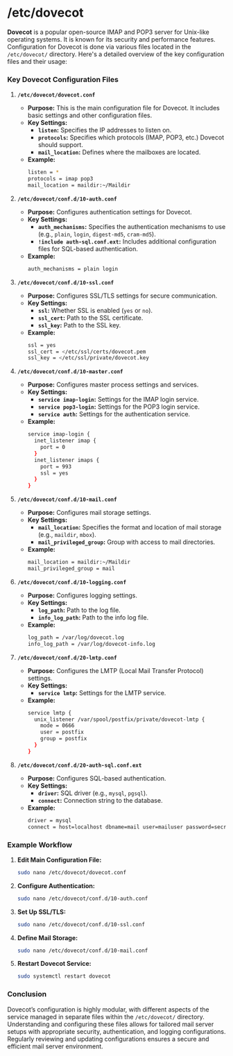 # /etc/dovecot

**Dovecot** is a popular open-source IMAP and POP3 server for Unix-like operating systems. It is known for its security and performance features. Configuration for Dovecot is done via various files located in the `/etc/dovecot/` directory. Here's a detailed overview of the key configuration files and their usage:

### Key Dovecot Configuration Files

1. **`/etc/dovecot/dovecot.conf`**
   - **Purpose:** This is the main configuration file for Dovecot. It includes basic settings and other configuration files.
   - **Key Settings:**
     - **`listen`:** Specifies the IP addresses to listen on.
     - **`protocols`:** Specifies which protocols (IMAP, POP3, etc.) Dovecot should support.
     - **`mail_location`:** Defines where the mailboxes are located.
   - **Example:**
     ```sh
     listen = *
     protocols = imap pop3
     mail_location = maildir:~/Maildir
     ```

2. **`/etc/dovecot/conf.d/10-auth.conf`**
   - **Purpose:** Configures authentication settings for Dovecot.
   - **Key Settings:**
     - **`auth_mechanisms`:** Specifies the authentication mechanisms to use (e.g., `plain`, `login`, `digest-md5`, `cram-md5`).
     - **`!include auth-sql.conf.ext`:** Includes additional configuration files for SQL-based authentication.
   - **Example:**
     ```sh
     auth_mechanisms = plain login
     ```

3. **`/etc/dovecot/conf.d/10-ssl.conf`**
   - **Purpose:** Configures SSL/TLS settings for secure communication.
   - **Key Settings:**
     - **`ssl`:** Whether SSL is enabled (`yes` or `no`).
     - **`ssl_cert`:** Path to the SSL certificate.
     - **`ssl_key`:** Path to the SSL key.
   - **Example:**
     ```sh
     ssl = yes
     ssl_cert = </etc/ssl/certs/dovecot.pem
     ssl_key = </etc/ssl/private/dovecot.key
     ```

4. **`/etc/dovecot/conf.d/10-master.conf`**
   - **Purpose:** Configures master process settings and services.
   - **Key Settings:**
     - **`service imap-login`:** Settings for the IMAP login service.
     - **`service pop3-login`:** Settings for the POP3 login service.
     - **`service auth`:** Settings for the authentication service.
   - **Example:**
     ```sh
     service imap-login {
       inet_listener imap {
         port = 0
       }
       inet_listener imaps {
         port = 993
         ssl = yes
       }
     }
     ```

5. **`/etc/dovecot/conf.d/10-mail.conf`**
   - **Purpose:** Configures mail storage settings.
   - **Key Settings:**
     - **`mail_location`:** Specifies the format and location of mail storage (e.g., `maildir`, `mbox`).
     - **`mail_privileged_group`:** Group with access to mail directories.
   - **Example:**
     ```sh
     mail_location = maildir:~/Maildir
     mail_privileged_group = mail
     ```

6. **`/etc/dovecot/conf.d/10-logging.conf`**
   - **Purpose:** Configures logging settings.
   - **Key Settings:**
     - **`log_path`:** Path to the log file.
     - **`info_log_path`:** Path to the info log file.
   - **Example:**
     ```sh
     log_path = /var/log/dovecot.log
     info_log_path = /var/log/dovecot-info.log
     ```

7. **`/etc/dovecot/conf.d/20-lmtp.conf`**
   - **Purpose:** Configures the LMTP (Local Mail Transfer Protocol) settings.
   - **Key Settings:**
     - **`service lmtp`:** Settings for the LMTP service.
   - **Example:**
     ```sh
     service lmtp {
       unix_listener /var/spool/postfix/private/dovecot-lmtp {
         mode = 0666
         user = postfix
         group = postfix
       }
     }
     ```

8. **`/etc/dovecot/conf.d/20-auth-sql.conf.ext`**
   - **Purpose:** Configures SQL-based authentication.
   - **Key Settings:**
     - **`driver`:** SQL driver (e.g., `mysql`, `pgsql`).
     - **`connect`:** Connection string to the database.
   - **Example:**
     ```sh
     driver = mysql
     connect = host=localhost dbname=mail user=mailuser password=secret
     ```

### Example Workflow

1. **Edit Main Configuration File:**
   ```sh
   sudo nano /etc/dovecot/dovecot.conf
   ```

2. **Configure Authentication:**
   ```sh
   sudo nano /etc/dovecot/conf.d/10-auth.conf
   ```

3. **Set Up SSL/TLS:**
   ```sh
   sudo nano /etc/dovecot/conf.d/10-ssl.conf
   ```

4. **Define Mail Storage:**
   ```sh
   sudo nano /etc/dovecot/conf.d/10-mail.conf
   ```

5. **Restart Dovecot Service:**
   ```sh
   sudo systemctl restart dovecot
   ```

### Conclusion

Dovecot’s configuration is highly modular, with different aspects of the service managed in separate files within the `/etc/dovecot/` directory. Understanding and configuring these files allows for tailored mail server setups with appropriate security, authentication, and logging configurations. Regularly reviewing and updating configurations ensures a secure and efficient mail server environment.
